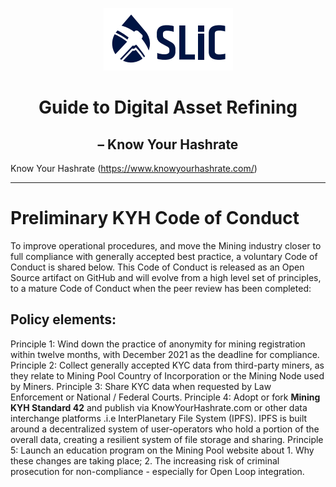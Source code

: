<p align="center">
  <img src="./images/slic_logo.png" />
</p>

# <div align="center">Guide to Digital Asset Refining</div>
## <div align="center">– Know Your Hashrate</div>

Know Your Hashrate (https://www.knowyourhashrate.com/)

---
# Preliminary KYH Code of Conduct
To improve operational procedures, and move the Mining industry closer to full compliance with generally accepted best practice, a voluntary Code of Conduct is shared below. This Code of Conduct is released as an Open Source artifact on GitHub and will evolve from a high level set of principles, to a mature Code of Conduct when the
peer review has been completed:

## Policy elements:
Principle 1: Wind down the practice of anonymity for mining registration within twelve months, with December 2021 as the deadline for compliance.
Principle 2: Collect generally accepted KYC data from third-party miners, as they relate to Mining Pool Country of Incorporation or the Mining Node used by Miners.
Principle 3: Share KYC data when requested by Law Enforcement or National / Federal Courts.
Principle 4: Adopt or fork **Mining KYH Standard 42** and publish via KnowYourHashrate.com or other data interchange platforms .i.e InterPlanetary File System (IPFS). IPFS is built around a decentralized system of user-operators who hold a portion of the overall data, creating a resilient system of file storage and sharing.
Principle 5: Launch an education program on the Mining Pool website about
    1. Why these changes are taking place;
    2. The increasing risk of criminal prosecution for non-compliance - especially for Open Loop integration.


